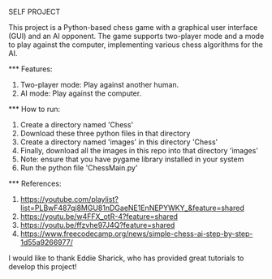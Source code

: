 SELF PROJECT

This project is a Python-based chess game with a graphical user interface (GUI) and an AI opponent.
The game supports two-player mode and a mode to play against the computer,
implementing various chess algorithms for the AI.

*** Features:
1. Two-player mode: Play against another human.
2. AI mode: Play against the computer.

*** How to run:
1. Create a directory named 'Chess'
2. Download these three python files in that directory
3. Create a directory named 'images' in this directory 'Chess'
4. Finally, download all the images in this repo into that directory 'images'
5. Note: ensure that you have pygame library installed in your system
6. Run the python file 'ChessMain.py'

*** References:
1. https://youtube.com/playlist?list=PLBwF487qi8MGU81nDGaeNE1EnNEPYWKY_&feature=shared
2. https://youtu.be/w4FFX_otR-4?feature=shared
3. https://youtu.be/ffzvhe97J4Q?feature=shared
4. https://www.freecodecamp.org/news/simple-chess-ai-step-by-step-1d55a9266977/

I would like to thank Eddie Sharick, 
who has provided great tutorials to develop this project!
